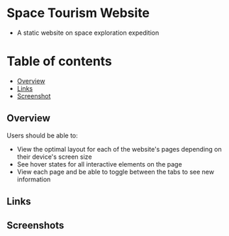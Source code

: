 # Space Tourism Website

- A static website on space exploration expedition

# Table of contents

- [Overview](#overview)
- [Links](#links)
- [Screenshot](#screenshot)

## Overview

Users should be able to:

- View the optimal layout for each of the website's pages depending on their
  device's screen size
- See hover states for all interactive elements on the page
- View each page and be able to toggle between the tabs to see new information

## Links

## Screenshots
